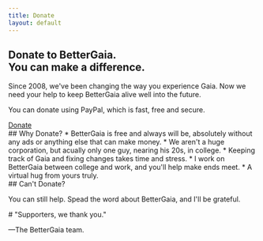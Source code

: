 ```yaml
---
title: Donate
layout: default
---
```


<section>
<div class="wrapper align-center">
<h1>Donate to BetterGaia. <br>You can make a difference.</h1>
</div>
</section>

<section>
<div class="wrapper align-center">
<p>Since 2008, we've been changing the way you experience Gaia. Now we need your help to keep BetterGaia alive well into the future.</p>
<p>You can donate using PayPal, which is fast, free and secure.</p>
<a href="https://addons.mozilla.org/en-us/firefox/addon/bettergaia/contribute/installed/" class="button">Donate</a>
</div>
</section>

<section>
<div class="wrapper constrain">
## Why Donate?
* BetterGaia is free and always will be, absolutely without any ads or anything else that can make money.
* We aren't a huge corporation, but acually only one guy, nearing his 20s, in college.
* Keeping track of Gaia and fixing changes takes time and stress.
* I work on BetterGaia between college and work, and you'll help make ends meet.
* A virtual hug from yours truly.
</div>
</section>

<section>
<div class="wrapper constrain">
## Can't Donate?
<p>You can still help. Spead the word about BetterGaia, and I'll be grateful.</p>
</div>
</section>

<section>
<div class="wrapper align-center">
# "Supporters, we thank you."
<p>—The BetterGaia team.</p>
</div>
</section>